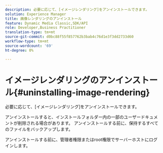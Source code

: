 ```yaml
---
description: 必要に応じて、[イメージレンダリング]をアンインストールできます。
solution: Experience Manager
title: 画像レンダリングのアンインストール
feature: Dynamic Media Classic,SDK/API
role: Developer,Business Practitioner
translation-type: tm+mt
source-git-commit: d0bc88f55f857762b3bab4c76d1e3f3dd2733d60
workflow-type: tm+mt
source-wordcount: '69'
ht-degree: 0%

---
```



# イメージレンダリングのアンインストール{#uninstalling-image-rendering}

必要に応じて、[イメージレンダリング]をアンインストールできます。

アンインストールすると、インストールフォルダー内の一部のユーザードキュメントが削除される場合があります。 アンインストールする前に、保持するすべてのファイルをバックアップします。

アンインストールする前に、管理者権限またはroot権限でサーバーホストにログインします。
